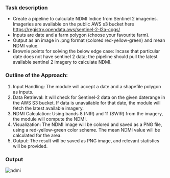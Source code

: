 ### Task description
- Create a pipeline to calculate NDMI Indice from Sentinel 2 imageries. Imageries are available on the public AWS s3 bucket here https://registry.opendata.aws/sentinel-2-l2a-cogs/
- Inputs are date and a farm polygon (choose your favourite farm).
- Output as an image in .png format (colored red-yellow-green) and mean NDMI value.
- Brownie points for solving the below edge case: Incase that particular date does not have sentinel 2 data; the pipeline should pull the latest available sentinel 2 imagery to calculate NDMI.

### Outline of the Approach:
1. Input Handling: The module will accept a date and a shapefile polygon as inputs.
2. Data Retrieval: It will check for Sentinel-2 data on the given daterange in the AWS S3 bucket. If data is unavailable for that date, the module will fetch the latest available imagery.
3. NDMI Calculation: Using bands 8 (NIR) and 11 (SWIR) from the imagery, the module will compute the NDMI.
4. Visualization: The NDMI image will be colored and saved as a PNG file, using a red-yellow-green color scheme. The mean NDMI value will be calculated for the area.
5. Output: The result will be saved as PNG image, and relevant statistics will be provided.

### Output
![ndmi](https://github.com/user-attachments/assets/fa1ae097-f215-42f9-bf41-af4d818b8d10)
